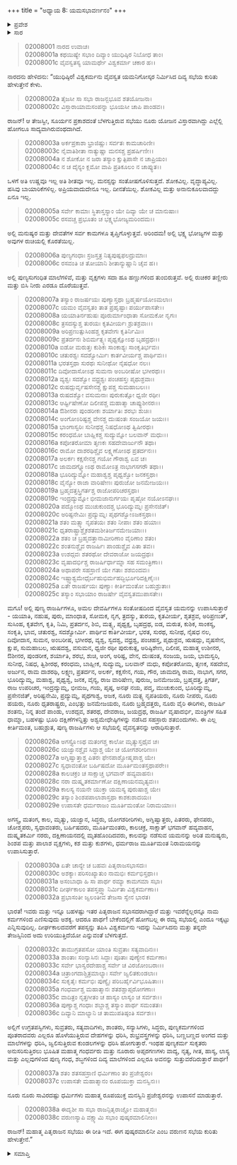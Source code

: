 +++
title = "ಅಧ್ಯಾಯ 8: ಯಮಸಭಾವರ್ಣನಂ"
+++

<details><summary>ಪ್ರವೇಶ</summary>


।।   ಓಂ ಓಂ ನಮೋ ನಾರಾಯಣಾಯ।।   ಶ್ರೀ ವೇದವ್ಯಾಸಾಯ ನಮಃ ।।

ಶ್ರೀ ಕೃಷ್ಣದ್ವೈಪಾಯನ ವೇದವ್ಯಾಸ ವಿರಚಿತ  

**ಶ್ರೀ ಮಹಾಭಾರತ**

**ಸಭಾ ಪರ್ವ**

**ಸಭಾಕ್ರಿಯಾ ಪರ್ವ**

**ಅಧ್ಯಾಯ 8**

</details>


<details><summary>ಸಾರ</summary>

ಯಮಸಭೆಯ ವರ್ಣನೆ (1-38).

</details>


> 02008001 ನಾರದ ಉವಾಚ।  
02008001a ಕಥಯಿಷ್ಯೇ ಸಭಾಂ ದಿವ್ಯಾಂ ಯುಧಿಷ್ಠಿರ ನಿಬೋಧ ತಾಂ।  
02008001c ವೈವಸ್ವತಸ್ಯ ಯಾಮರ್ಥೇ ವಿಶ್ವಕರ್ಮಾ ಚಕಾರ ಹ।।

ನಾರದನು ಹೇಳಿದನು: “ಯುಧಿಷ್ಠಿರ! ವಿಶ್ವಕರ್ಮನು ವೈವಸ್ವತ ಯಮನಿಗೋಸ್ಕರ ನಿರ್ಮಿಸಿದ ದಿವ್ಯ ಸಭೆಯ ಕುರಿತು ಹೇಳುತ್ತೇನೆ ಕೇಳು.

> 02008002a ತೈಜಸೀ ಸಾ ಸಭಾ ರಾಜನ್ಬಭೂವ ಶತಯೋಜನಾ।  
02008002c ವಿಸ್ತಾರಾಯಾಮಸಂಪನ್ನಾ ಭೂಯಸೀ ಚಾಪಿ ಪಾಂಡವ।।

ರಾಜನ್! ಆ ತೇಜಸ್ವೀ, ಸೂರ್ಯನ ಪ್ರಕಾಶದಂತೆ ಬೆಳಗುತ್ತಿರುವ ಸಭೆಯು ನೂರು ಯೋಜನ ವಿಸ್ತಾರವಾಗಿದ್ದು ಎಲ್ಲೆಲ್ಲಿ ಹೋಗಲೂ ಸಾದ್ಯವಾಗಿರುವಂಥದಾಗಿದೆ.

> 02008003a ಅರ್ಕಪ್ರಕಾಶಾ ಭ್ರಾಜಿಷ್ಣುಃ ಸರ್ವತಃ ಕಾಮಚಾರಿಣೀ।  
02008003c ನೈವಾತಿಶೀತಾ ನಾತ್ಯುಷ್ಣಾ ಮನಸಶ್ಚ ಪ್ರಹರ್ಷಿಣೀ।।  
02008004a ನ ಶೋಕೋ ನ ಜರಾ ತಸ್ಯಾಂ ಕ್ಷುತ್ಪಿಪಾಸೇ ನ ಚಾಪ್ರಿಯಂ।  
02008004c ನ ಚ ದೈನ್ಯಂ ಕ್ಲಮೋ ವಾಪಿ ಪ್ರತಿಕೂಲಂ ನ ಚಾಪ್ಯುತ।।

ಒಳಗೆ ಅತಿ ಉಷ್ಣವೂ ಇಲ್ಲ ಅತಿ ಶೀತವೂ ಇಲ್ಲ. ಮನಸ್ಸನ್ನು ಸಂತೋಷಗೊಳಿಸುತ್ತದೆ. ಶೋಕವಿಲ್ಲ. ವೃದ್ಧಾಪ್ಯವಿಲ್ಲ. ಹಸಿವು ಬಾಯಾರಿಕೆಗಳಿಲ್ಲ. ಅಪ್ರಿಯವಾದುದೇನೂ ಇಲ್ಲ. ದೀನತೆಯಿಲ್ಲ. ಶೋಕವಿಲ್ಲ ಮತ್ತು ಅನಾನುಕೂಲವಾದದ್ದು ಏನೂ ಇಲ್ಲ.

> 02008005a ಸರ್ವೇ ಕಾಮಾಃ ಸ್ಥಿತಾಸ್ತಸ್ಯಾಂ ಯೇ ದಿವ್ಯಾ ಯೇ ಚ ಮಾನುಷಾಃ।  
02008005c ರಸವಚ್ಚ ಪ್ರಭೂತಂ ಚ ಭಕ್ಷ್ಯಭೋಜ್ಯಮರಿಂದಮ।।

ಅಲ್ಲಿ ಮನುಷ್ಯರ ಮತ್ತು ದೇವತೆಗಳ ಸರ್ವ ಕಾಮಗಳೂ ತೃಪ್ತಿಗೊಳ್ಳುತ್ತವೆ. ಅರಿಂದಮ! ಅಲ್ಲಿ ಭಕ್ಷ್ಯ ಭೋಜ್ಯಗಳ ಮತ್ತು ಅವುಗಳ ರುಚಿಯಲ್ಲಿ ಕೊರತೆಯಿಲ್ಲ.

> 02008006a ಪುಣ್ಯಗಂಧಾಃ ಸ್ರಜಸ್ತತ್ರ ನಿತ್ಯಪುಷ್ಪಫಲದ್ರುಮಾಃ।  
02008006c ರಸವಂತಿ ಚ ತೋಯಾನಿ ಶೀತಾನ್ಯುಷ್ಣಾನಿ ಚೈವ ಹ।।

ಅಲ್ಲಿ ಪುಣ್ಯಸುಗಂಧಿತ ಮಾಲೆಗಳಿವೆ, ಮತ್ತು ವೃಕ್ಷಗಳು ಸದಾ ಹೂ ಹಣ್ಣುಗಳಿಂದ ತುಂಬಿರುತ್ತವೆ. ಅಲ್ಲಿ ರುಚಿಕರ ತಣ್ಣೀರು ಮತ್ತು ಬಿಸಿ ನೀರು ಎರಡೂ ದೊರೆಯುತ್ತವೆ.

> 02008007a ತಸ್ಯಾಂ ರಾಜರ್ಷಯಃ ಪುಣ್ಯಾಸ್ತಥಾ ಬ್ರಹ್ಮರ್ಷಯೋಽಮಲಾಃ।   
02008007c ಯಮಂ ವೈವಸ್ವತಂ ತಾತ ಪ್ರಹೃಷ್ಟಾಃ ಪರ್ಯುಪಾಸತೇ।।  
02008008a ಯಯಾತಿರ್ನಹುಷಃ ಪೂರುರ್ಮಾಂಧಾತಾ ಸೋಮಕೋ ನೃಗಃ।  
02008008c ತ್ರಸದಸ್ಯುಶ್ಚ ತುರಯಃ ಕೃತವೀರ್ಯಃ ಶ್ರುತಶ್ರವಾಃ।।  
02008009a ಅರಿಪ್ರಣುತ್ಸುಸಿಂಹಶ್ಚ ಕೃತವೇಗಃ ಕೃತಿರ್ನಿಮಿಃ।  
02008009c ಪ್ರತರ್ದನಃ ಶಿಬಿರ್ಮತ್ಸ್ಯಃ ಪೃಥ್ವಕ್ಷೋಽಥ ಬೃಹದ್ರಥಃ।।  
02008010a ಐಡೋ ಮರುತ್ತಃ ಕುಶಿಕಃ ಸಾಂಕಾಶ್ಯಃ ಸಾಂಕೃತಿರ್ಭವಃ।  
02008010c ಚತುರಶ್ವಃ ಸದಶ್ವೋರ್ಮಿಃ ಕಾರ್ತವೀರ್ಯಶ್ಚ ಪಾರ್ಥಿವಃ।।  
02008011a ಭರತಸ್ತಥಾ ಸುರಥಃ ಸುನೀಥೋ ನೈಷಧೋ ನಲಃ।  
02008011c ದಿವೋದಾಸೋಽಥ ಸುಮನಾ ಅಂಬರೀಷೋ ಭಗೀರಥಃ।।  
02008012a ವ್ಯಶ್ವಃ ಸದಶ್ವೋ ವಧ್ರ್ಯಶ್ವಃ ಪಂಚಹಸ್ತಃ ಪೃಥುಶ್ರವಾಃ।   
02008012c ರುಷದ್ಗುರ್ವೃಷಸೇನಶ್ಚ ಕ್ಷುಪಶ್ಚ ಸುಮಹಾಬಲಃ।।  
02008013a ರುಷದಶ್ವೋ ವಸುಮನಾಃ ಪುರುಕುತ್ಸೋ ಧ್ವಜೀ ರಥೀ।  
02008013c ಆರ್ಷ್ಟಿಷೇಣೋ ದಿಲೀಪಶ್ಚ ಮಹಾತ್ಮಾ ಚಾಪ್ಯುಶೀನರಃ।।   
02008014a ಔಶೀನರಃ ಪುಂಡರೀಕಃ ಶರ್ಯಾತಿಃ ಶರಭಃ ಶುಚಿಃ।  
02008014c ಅಂಗೋಽರಿಷ್ಟಶ್ಚ ವೇನಶ್ಚ ದುಃಷಂತಃ ಸಂಜಯೋ ಜಯಃ।।  
02008015a ಭಾಂಗಾಸ್ವರಿಃ ಸುನೀಥಶ್ಚ ನಿಷಧೋಽಥ ತ್ವಿಷೀರಥಃ।  
02008015c ಕರಂಧಮೋ ಬಾಹ್ಲಿಕಶ್ಚ ಸುದ್ಯುಮ್ನೋ ಬಲವಾನ್ ಮಧುಃ।।  
02008016a ಕಪೋತರೋಮಾ ತೃಣಕಃ ಸಹದೇವಾರ್ಜುನೌ ತಥಾ।  
02008016c ರಾಮೋ ದಾಶರಥಿಶ್ಚೈವ ಲಕ್ಷ್ಮಣೋಽಥ ಪ್ರತರ್ದನಃ।।  
02008017a ಅಲರ್ಕಃ ಕಕ್ಷಸೇನಶ್ಚ ಗಯೋ ಗೌರಾಶ್ವ ಏವ ಚ।  
02008017c ಜಾಮದಗ್ನ್ಯೋಽಥ ರಾಮೋಽತ್ರ ನಾಭಾಗಸಗರೌ ತಥಾ।।  
02008018a ಭೂರಿದ್ಯುಮ್ನೋ ಮಹಾಶ್ವಶ್ಚ ಪೃಥ್ವಶ್ವೋ ಜನಕಸ್ತಥಾ।   
02008018c ವೈನ್ಯೋ ರಾಜಾ ವಾರಿಷೇಣಃ ಪುರುಜೋ ಜನಮೇಜಯಃ।।  
02008019a ಬ್ರಹ್ಮದತ್ತಸ್ತ್ರಿಗರ್ತಶ್ಚ ರಾಜೋಪರಿಚರಸ್ತಥಾ।  
02008019c ಇಂದ್ರದ್ಯುಮ್ನೋ ಭೀಮಜಾನುರ್ಗಯಃ ಪೃಷ್ಠೋ ನಯೋಽನಘಃ।।   
02008020a ಪದ್ಮೋಽಥ ಮುಚುಕುಂದಶ್ಚ ಭೂರಿದ್ಯುಮ್ನಃ ಪ್ರಸೇನಜಿತ್।  
02008020c ಅರಿಷ್ಟನೇಮಿಃ ಪ್ರದ್ಯುಮ್ನಃ ಪೃಥಗಶ್ವೋಽಜಕಸ್ತಥಾ।।  
02008021a ಶತಂ ಮತ್ಸ್ಯಾ ನೃಪತಯಃ ಶತಂ ನೀಪಾಃ ಶತಂ ಹಯಾಃ।  
02008021c ಧೃತರಾಷ್ಟ್ರಾಶ್ಚೈಕಶತಮಶೀತಿರ್ಜನಮೇಜಯಾಃ।।  
02008022a ಶತಂ ಚ ಬ್ರಹ್ಮದತ್ತಾನಾಮೀರಿಣಾಂ ವೈರಿಣಾಂ ಶತಂ।  
02008022c ಶಂತನುಶ್ಚೈವ ರಾಜರ್ಷಿಃ ಪಾಂಡುಶ್ಚೈವ ಪಿತಾ ತವ।।  
02008023a ಉಶದ್ಗವಃ ಶತರಥೋ ದೇವರಾಜೋ ಜಯದ್ರಥಃ।  
02008023c ವೃಷಾದರ್ಭಿಶ್ಚ ರಾಜರ್ಷಿರ್ಧಾಮ್ನಾ ಸಹ ಸಮಂತ್ರಿಣಾ।।  
02008024a ಅಥಾಪರೇ ಸಹಸ್ರಾಣಿ ಯೇ ಗತಾಃ ಶಶಬಿಂದವಃ।   
02008024c ಇಷ್ಟ್ವಾಶ್ವಮೇಧೈರ್ಬಹುಭಿರ್ಮಹದ್ಭಿರ್ಭೂರಿದಕ್ಷಿಣೈಃ।।  
02008025a ಏತೇ ರಾಜರ್ಷಯಃ ಪುಣ್ಯಾಃ ಕೀರ್ತಿಮಂತೋ ಬಹುಶ್ರುತಾಃ।  
02008025c ತಸ್ಯಾಂ ಸಭಾಯಾಂ ರಾಜರ್ಷೇ ವೈವಸ್ವತಮುಪಾಸತೇ।।

ಮಗೂ! ಅಲ್ಲಿ ಪುಣ್ಯ ರಾಜರ್ಷಿಗಳೂ, ಅಮಲ ದೇವರ್ಷಿಗಳೂ ಸಂತೋಷದಿಂದ ವೈವಸ್ವತ ಯಮನನ್ನು ಉಪಾಸಿಸುತ್ತಾರೆ - ಯಯಾತಿ, ನಹುಷ, ಪುರು, ಮಾಂಧಾತ, ಸೋಮಕ, ನೃಗ, ತ್ರದಸ್ಯು, ತುರಯ, ಕೃತವೀರ್ಯ, ಶೃತಶ್ರವ, ಅರಿಪ್ರಣುತ್, ಸುಸಿಂಹ, ಕೃತವೇಗ, ಕೃತಿ, ನಿಮಿ, ಪ್ರತರ್ದನ, ಶಿಬಿ, ಮತ್ಸ್ಯ, ಪೃಥ್ವಕ್ಷ, ಬೃಹದ್ರಥ, ಐಡ, ಮರುತ, ಕುಶಿಕ, ಸಾಂಕಸ್ಯ, ಸಂಕೃತಿ, ಭಾವ, ಚತುರಶ್ವ, ಸದಶ್ವೋರ್ಮಿ. ಪಾರ್ಥಿವ ಕಾರ್ತಿವೀರ್ಯ, ಭರತ, ಸುರಥ, ಸುನೀಥ, ನೈಷಧ ನಲ, ದಿವೋದಾಸ, ಸುಮನ, ಅಂಬರೀಷ, ಭಗೀರಥ, ವ್ಯಶ್ವ, ಸ್ವದಶ್ವ, ವಧ್ರಶ್ವ, ಪಂಚಹಸ್ತ, ಪೃಥುಶ್ರವ, ಋಷದ್ಗು, ವೃಷಸೇನ, ಕ್ಷುಪ, ಸುಮಹಾಬಲ, ಋಷದಶ್ವ, ವಸುಮನ, ಧ್ವಜೀ ರಥೀ ಪುರುಕುತ್ಸ, ಅರಿಷ್ಠಿಶೇಣ, ದಿಲೀಪ, ಮಹಾತ್ಮ ಉಶೀನರ, ಔಶೀನರ, ಪುಂಡರೀಕ, ಶರ್ಯಾತಿ, ಶರಭ, ಶುಚಿ, ಅಂಗ, ಅರಿಷ್ಟ, ವೇನ, ದುಃಷಂತ, ಸಂಜಯ, ಜಯ, ಭಾಮಸ್ವರಿ, ಸುನೀಥ, ನಿಷಧ, ತ್ವಿಶೀರಥ, ಕರಂಧಮ, ಬಾಹ್ಲೀಕ, ಸುದ್ಯುಮ್ನ, ಬಲವಾನ್ ಮಧು, ಕಪೋತರೋಮ, ತೃಣಕ, ಸಹದೇವ, ಅರ್ಜುನ, ರಾಮ ದಾಶರಥಿ, ಲಕ್ಷ್ಮಣ, ಪ್ರತರ್ದನ, ಅಲರ್ಕ, ಕಕ್ಷಸೇನ, ಗಯ, ಗೌರ, ಜಾಮದಗ್ನಿ ರಾಮ, ನಾಭಾಗ, ಸಗರ, ಭೂರಿದ್ಯುಮ್ನ, ಮಹಾಶ್ವ, ಪೃಥ್ವಶ್ವ, ಜನಕ, ವೈನ್ಯ, ರಾಜ ವಾರಿಷೇಣ, ಪುರುಜ, ಜನಮೇಜಯ, ಬ್ರಹ್ಮದತ್ತ, ತ್ರಿಗರ್ತ, ರಾಜ ಉಪರಿಚರ, ಇಂದ್ರದ್ಯುಮ್ನ, ಭೀಮಜ, ಗಯ, ಪೃಷ್ಠ, ಅನಘ ನಯ, ಪದ್ಮ, ಮುಚುಕುಂದ, ಭೂರಿದ್ಯುಮ್ನ, ಪ್ರಸೇನಜಿತ್, ಅರಿಷ್ಟನೇಮಿ, ಪ್ರದ್ಯುಮ್ನ, ಪೃಥಗಾಶ್ವ, ಅಜಕ, ನೂರು ಮತ್ಸ್ಯ ನೃಪತಿಯರು, ನೂರು ನೀಪರು, ನೂರು ಹಯರು, ನೂರು ಧೃತರಾಷ್ಟ್ರರು, ಎಂಭತ್ತು ಜನಮೇಜಯರು, ನೂರು ಬ್ರಹ್ಮದತ್ತರು, ನೂರು ವೈರಿ ಈರಿಗಳು, ರಾಜರ್ಷಿ ಶಂತನು, ನಿನ್ನ ತಂದೆ ಪಾಂಡು, ಉಶದ್ಗವ, ಶತರಥ, ದೇವರಾಜ, ಜಯದ್ರಥ, ರಾಜರ್ಷಿ ವೃಷಾದರ್ಭಿ, ಮಂತ್ರಿಗಳ ಸಹಿತ ಧಾಮ್ನಾ, ಬಹಳಷ್ಟು ಭೂರಿ ದಕ್ಷಿಣೆಗಳನ್ನಿತ್ತು ಅಶ್ವಮೇಧೇಷ್ಠಿಗಳನ್ನು ನಡೆಸಿದ ಸಹಸ್ರಾರು ಶತಬಿಂದುಗಳು. ಈ ಎಲ್ಲ ಕೀರ್ತಿಮಂತ, ಬಹುಶ್ರುತ, ಪುಣ್ಯ ರಾಜರ್ಷಿಗಳು ಆ ಸಭೆಯಲ್ಲಿ ವೈವಸ್ವತನನ್ನು ಆರಾಧಿಸುತ್ತಾರೆ.

> 02008026a ಅಗಸ್ತ್ಯೋಽಥ ಮತಂಗಶ್ಚ ಕಾಲೋ ಮೃತ್ಯುಸ್ತಥೈವ ಚ।  
02008026c ಯಜ್ವಾನಶ್ಚೈವ ಸಿದ್ಧಾಶ್ಚ ಯೇ ಚ ಯೋಗಶರೀರಿಣಃ।।  
02008027a ಅಗ್ನಿಷ್ವಾತ್ತಾಶ್ಚ ಪಿತರಃ ಫೇನಪಾಶ್ಚೋಷ್ಮಪಾಶ್ಚ ಯೇ।  
02008027c ಸ್ವಧಾವಂತೋ ಬರ್ಹಿಷದೋ ಮೂರ್ತಿಮಂತಸ್ತಥಾಪರೇ।।  
02008028a ಕಾಲಚಕ್ರಂ ಚ ಸಾಕ್ಷಾಚ್ಚ ಭಗವಾನ್ ಹವ್ಯವಾಹನಃ।  
02008028c ನರಾ ದುಷ್ಕೃತಕರ್ಮಾಣೋ ದಕ್ಷಿಣಾಯನಮೃತ್ಯವಃ।।   
02008029a ಕಾಲಸ್ಯ ನಯನೇ ಯುಕ್ತಾ ಯಮಸ್ಯ ಪುರುಷಾಶ್ಚ ಯೇ।  
02008029c ತಸ್ಯಾಂ ಶಿಂಶಪಪಾಲಾಶಾಸ್ತಥಾ ಕಾಶಕುಶಾದಯಃ।  
02008029e ಉಪಾಸತೇ ಧರ್ಮರಾಜಂ ಮೂರ್ತಿಮಂತೋ ನಿರಾಮಯಾಃ।।

ಅಗಸ್ತ್ಯ, ಮತಂಗ, ಕಾಲ, ಮೃತ್ಯು, ಯಜ್ವಾನ, ಸಿದ್ಧರು, ಯೋಗಶರೀರಿಗಳು, ಅಗ್ನಿಷ್ವಾತ್ತರು, ಪಿತರರು, ಫೇನಪರು, ಚೋಶ್ಮಪರು, ಸ್ವಧಾವಂತರು, ಬರ್ಹಿಷದರು, ಮೂರ್ತಿಮಂತರು, ಕಾಲಚಕ್ರ, ಸಾಕ್ಷಾತ್ ಭಗವಾನ್ ಹವ್ಯವಾಹನ, ದುಷ್ಕೃತಕರ್ಮಿ ನರರು, ದಕ್ಷಿಣಾಯನದಲ್ಲಿ ಮೃತಹೊಂದಿದವರು, ಕಾಲವನ್ನು ನಡೆಸುವ ಯಮನನ್ನು ಅರಿತ ಮನುಷ್ಯರು, ಶಿಂಶಪ ಮತ್ತು ಪಾಲಾಶ ವೃಕ್ಷಗಳು, ಕಶ ಮತ್ತು ಕುಶಗಳು, ಧರ್ಮರಾಜ ಮೂರ್ತಿಮಂತ ನಿರಾಮಯನನ್ನು ಉಪಾಸಿಸುತ್ತಾರೆ.

> 02008030a ಏತೇ ಚಾನ್ಯೇ ಚ ಬಹವಃ ಪಿತೃರಾಜಸಭಾಸದಃ।  
02008030c ಅಶಕ್ಯಾಃ ಪರಿಸಂಖ್ಯಾತುಂ ನಾಮಭಿಃ ಕರ್ಮಭಿಸ್ತಥಾ।।  
02008031a ಅಸಂಬಾಧಾ ಹಿ ಸಾ ಪಾರ್ಥ ರಮ್ಯಾ ಕಾಮಗಮಾ ಸಭಾ।  
02008031c ದೀರ್ಘಕಾಲಂ ತಪಸ್ತಪ್ತ್ವಾ ನಿರ್ಮಿತಾ ವಿಶ್ವಕರ್ಮಣಾ।।  
02008032a ಪ್ರಭಾಸಂತೀ ಜ್ವಲಂತೀವ ತೇಜಸಾ ಸ್ವೇನ ಭಾರತ।

ಭಾರತ! ಇವರು ಮತ್ತು ಇನ್ನೂ ಬಹಳಷ್ಟು ಇತರ ಪಿತೃರಾಜನ ಸಭಾಸದರಾಗಿದ್ದಾರೆ ಮತ್ತು ಇವರೆನ್ನೆಲ್ಲರನ್ನೂ ನಾಮ ಕರ್ಮಗಳಿಂದ ಎಣಿಸುವುದು ಅಶಕ್ಯ. ಆದರೂ ಪಾರ್ಥ! ಬೇಕೆಂದಲ್ಲಿಗೆ ಹೋಗಬಲ್ಲ ಈ ರಮ್ಯ ಸಭೆಯಲ್ಲಿ ಎಂದೂ ಇಕ್ಕಟ್ಟು ಎನ್ನಿಸುವುದಿಲ್ಲ. ದೀರ್ಘಕಾಲದವರೆಗೆ ತಪಸ್ಸನ್ನು ತಪಿಸಿ ವಿಶ್ವಕರ್ಮನು ಇದನ್ನು ನಿರ್ಮಿಸಿದನು ಮತ್ತು ತನ್ನದೇ ತೇಜಸ್ಸಿನಿಂದ ಅದು ಉರಿಯುತ್ತಿದೆಯೋ ಎನ್ನುವಂತೆ ಬೆಳಗುತ್ತದೆ.

> 02008032c ತಾಮುಗ್ರತಪಸೋ ಯಾಂತಿ ಸುವ್ರತಾಃ ಸತ್ಯವಾದಿನಃ।।  
02008033a ಶಾಂತಾಃ ಸಂನ್ಯಾಸಿನಃ ಸಿದ್ಧಾಃ ಪೂತಾಃ ಪುಣ್ಯೇನ ಕರ್ಮಣಾ।  
02008033c ಸರ್ವೇ ಭಾಸ್ವರದೇಹಾಶ್ಚ ಸರ್ವೇ ಚ ವಿರಜೋಂಬರಾಃ।।  
02008034a ಚಿತ್ರಾಂಗದಾಶ್ಚಿತ್ರಮಾಲ್ಯಾಃ ಸರ್ವೇ ಜ್ವಲಿತಕುಂಡಲಾಃ।  
02008034c ಸುಕೃತೈಃ ಕರ್ಮಭಿಃ ಪುಣ್ಯೈಃ ಪರಿಬರ್ಹೈರ್ವಿಭೂಷಿತಾಃ।।  
02008035a ಗಂಧರ್ವಾಶ್ಚ ಮಹಾತ್ಮಾನಃ ಶತಶಶ್ಚಾಪ್ಸರೋಗಣಾಃ।  
02008035c ವಾದಿತ್ರಂ ನೃತ್ತಗೀತಂ ಚ ಹಾಸ್ಯಂ ಲಾಸ್ಯಂ ಚ ಸರ್ವಶಃ।।   
02008036a ಪುಣ್ಯಾಶ್ಚ ಗಂಧಾಃ ಶಬ್ದಾಶ್ಚ ತಸ್ಯಾಂ ಪಾರ್ಥ ಸಮಂತತಃ।  
02008036c ದಿವ್ಯಾನಿ ಮಾಲ್ಯಾನಿ ಚ ತಾಮುಪತಿಷ್ಠಂತಿ ಸರ್ವಶಃ।।

ಅಲ್ಲಿಗೆ ಉಗ್ರತಪಸ್ವಿಗಳು, ಸುವ್ರತರು, ಸತ್ಯವಾದಿಗಳು, ಶಾಂತರು, ಸನ್ಯಾಸಿಗಳು, ಸಿದ್ಧರು, ಪುಣ್ಯಕರ್ಮಗಳಿಂದ ಪೂತರಾದವರು ಎಲ್ಲರೂ ಹೊಳೆಯುತ್ತಿರುವ ದೇಹಗಳನ್ನು ಧರಿಸಿ, ಶುಭ್ರವಸ್ತ್ರಗಳನ್ನು ಧರಿಸಿ, ಬಣ್ಣಬಣ್ಣದ ಅಂಗದ ಮತ್ತು ಮಾಲೆಗಳನ್ನು ಧರಿಸಿ, ಜ್ವಲಿಸುತ್ತಿರುವ ಕುಂಡಲಗಳನ್ನು ಧರಿಸಿ ಹೋಗುತ್ತಾರೆ. ಇಂಥಹ ಪುಣ್ಯಕರ್ಮ ಸುಕೃತರು ಅನುಸರಿಸುತ್ತಿರಲು ಭೂಷಿತ ಮಹಾತ್ಮ ಗಂಧರ್ವರು ಮತ್ತು ನೂರಾರು ಅಪ್ಸರಗಣಗಳು ವಾದ್ಯ, ನೃತ್ಯ, ಗೀತ, ಹಾಸ್ಯ, ಲಾಸ್ಯ ಮತ್ತು ಎಲ್ಲವುಗಳಿಂದ ಪುಣ್ಯ ಗಂಧ, ಶಬ್ಧಗಳಿಂದ ದಿವ್ಯ ಮಾಲೆಗಳಿಂದ ಎಲ್ಲರೂ ಅವನನ್ನು ಸುತ್ತುವರೆದಿರುತ್ತಾರೆ ಪಾರ್ಥ!

> 02008037a ಶತಂ ಶತಸಹಸ್ರಾಣಿ ಧರ್ಮಿಣಾಂ ತಂ ಪ್ರಜೇಶ್ವರಂ।   
02008037c ಉಪಾಸತೇ ಮಹಾತ್ಮಾನಂ ರೂಪಯುಕ್ತಾ ಮನಸ್ವಿನಃ।।

ನೂರು ನೂರು ಸಾವಿರದಷ್ಟು ಧರ್ಮಿಗಳು ಮಹಾತ್ಮ ರೂಪಯುಕ್ತ ಮನಸ್ವಿನಿ ಪ್ರಜೇಶ್ವರನನ್ನು ಉಪಾಸನೆ ಮಾಡುತ್ತಾರೆ.

> 02008038a ಈದೃಶೀ ಸಾ ಸಭಾ ರಾಜನ್ಪಿತೃರಾಜ್ಞೋ ಮಹಾತ್ಮನಃ।  
02008038c ವರುಣಸ್ಯಾಪಿ ವಕ್ಷ್ಯಾಮಿ ಸಭಾಂ ಪುಷ್ಕರಮಾಲಿನೀಂ।।

ರಾಜನ್! ಮಹಾತ್ಮ ಪಿತೃರಾಜನ ಸಭೆಯು ಈ ರೀತಿ ಇದೆ. ಈಗ ಪುಷ್ಕರಮಾಲಿನೀ ಎಂಬ ವರುಣನ ಸಭೆಯ ಕುರಿತು ಹೇಳುತ್ತೇನೆ.”


<details><summary>ಸಮಾಪ್ತಿ</summary>

ಇತಿ ಶ್ರೀ ಮಹಾಭಾರತೇ ಸಭಾಪರ್ವಣಿ ಸಭಾಕ್ರಿಯಾಪರ್ವಣಿ ಯಮಸಭಾವರ್ಣನಂ ನಾಮ ಅಷ್ಟಮೋಽಧ್ಯಾಯಃ।।  
ಇದು ಶ್ರೀಮಹಾಭಾರತದಲ್ಲಿ ಸಭಾಪರ್ವದಲ್ಲಿ ಸಭಾಕ್ರಿಯಾ ಪರ್ವದಲ್ಲಿ ಯಮಸಭಾವರ್ಣನೆ ಎನ್ನುವ ಎಂಟನೆಯ ಅಧ್ಯಾಯವು.


</details>
